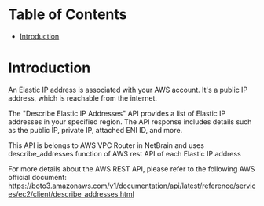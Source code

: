 # Table of Contents
- [Introduction](#introduction)

# Introduction <a name="introduction"></a>
An Elastic IP address is associated with your AWS account. It's a public IP address, which is reachable from the internet.



The "Describe Elastic IP Addresses" API provides a list of Elastic IP addresses in your specified region. The API response includes details such as the public IP, private IP, attached ENI ID, and more.



This API is belongs to AWS VPC Router in NetBrain and uses describe_addresses function of AWS rest API of each Elastic IP address



For more details about the AWS REST API, please refer to the following AWS official document: https://boto3.amazonaws.com/v1/documentation/api/latest/reference/services/ec2/client/describe_addresses.html